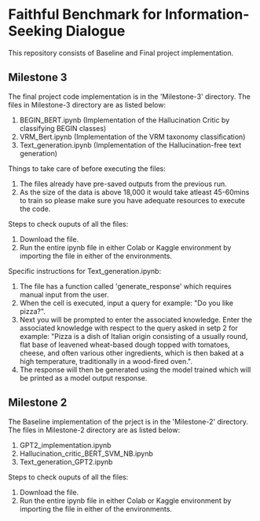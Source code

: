 # Faithful Benchmark for Information-Seeking Dialogue

This repository consists of Baseline and Final project implementation. 

## Milestone 3
The final project code implementation is in the 'Milestone-3' directory.
The files in Milestone-3 directory are as listed below:
1. BEGIN_BERT.ipynb (Implementation of the Hallucination Critic by classifying BEGIN classes)
2. VRM_Bert.ipynb (Implementation of the VRM taxonomy classification)
3. Text_generation.ipynb (Implementation of the Hallucination-free text generation)

Things to take care of before executing the files:
1. The files already have pre-saved outputs from the previous run.
2. As the size of the data is above 18,000 it would take atleast 45-60mins to train so please make sure you have adequate resources to execute the code.

Steps to check ouputs of all the files:
1. Download the file.
2. Run the entire ipynb file in either Colab or Kaggle environment by importing the file in either of the environments.

Specific instructions for Text_generation.ipynb:
1. The file has a function called 'generate_response' which requires manual input from the user.
2. When the cell is executed, input a query for example: "Do you like pizza?". 
3. Next you will be prompted to enter the associated knowledge. Enter the associated knowledge with respect to the query asked in setp 2 for example: "Pizza is a dish of Italian origin consisting of a usually round, flat base of leavened wheat-based dough topped with tomatoes, cheese, and often various other ingredients, which is then baked at a high temperature, traditionally in a wood-fired oven.".
4. The response will then be generated using the model trained which will be printed as a model output response.

## Milestone 2
The Baseline implementation of the prject is in the 'Milestone-2' directory. 
The files in Milestone-2 directory are as listed below:
1. GPT2_implementation.ipynb
2. Hallucination_critic_BERT_SVM_NB.ipynb 
3. Text_generation_GPT2.ipynb 

Steps to check ouputs of all the files:
1. Download the file.
2. Run the entire ipynb file in either Colab or Kaggle environment by importing the file in either of the environments.

